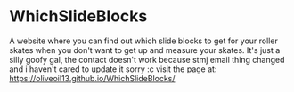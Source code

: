 # WhichSlideBlocks
A website where you can find out which slide blocks to get for your roller skates when you don't want to get up and measure your skates.
It's just a silly goofy gal, the contact doesn't work because stmj email thing changed and i haven't cared to update it sorry :c
visit the page at:
https://oliveoil13.github.io/WhichSlideBlocks/

